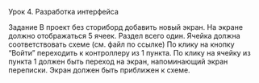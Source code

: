 Урок 4. Разработка интерфейса

Задание В проект без сториборд добавить новый экран. На экране должно отображаться 5 ячеек. Раздел всего один. Ячейка должна соответствовать схеме (см. файл по ссылке) По клику на кнопку “Войти” переходить к контроллеру из 1 пункта. По клику на ячейку из пункта 1 должен быть переход на экран, напоминающий экран переписки. Экран должен быть приближен к схеме.
